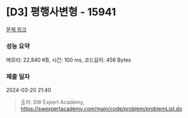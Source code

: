 # [D3] 평행사변형 - 15941 

[문제 링크](https://swexpertacademy.com/main/code/problem/problemDetail.do?contestProbId=AYVgOZEKOpcDFAQK) 

### 성능 요약

메모리: 22,840 KB, 시간: 100 ms, 코드길이: 456 Bytes

### 제출 일자

2024-03-20 21:40



> 출처: SW Expert Academy, https://swexpertacademy.com/main/code/problem/problemList.do
